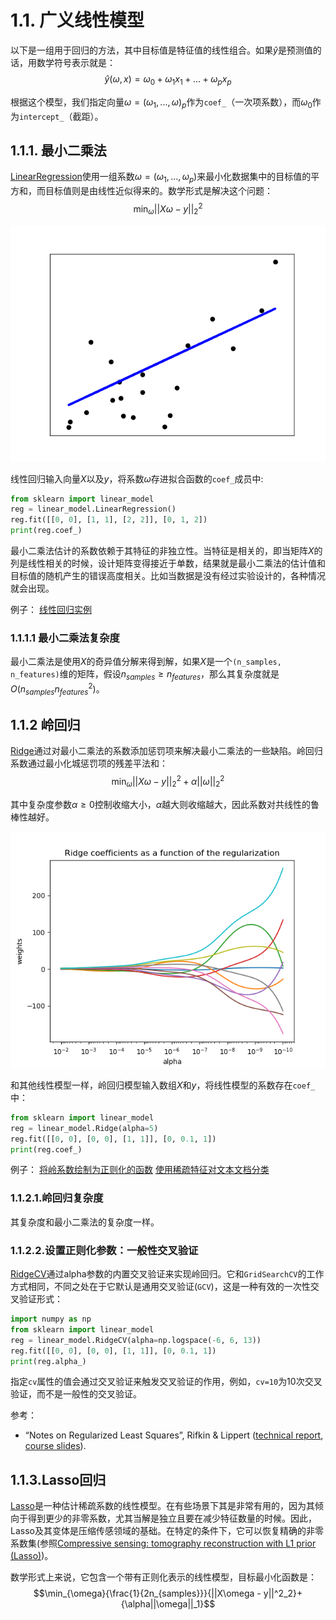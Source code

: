 # 1.1. 广义线性模型

以下是一组用于回归的方法，其中目标值是特征值的线性组合。如果$\hat{y}$是预测值的话，用数学符号表示就是：$$\hat{y}({\omega}, x)={\omega}_0+{\omega}_1x_1+...+{\omega}_px_p$$

根据这个模型，我们指定向量${\omega}=({\omega}_1,...,{\omega})_p$作为`coef_`（一次项系数），而${\omega}_0$作为`intercept_`（截距）。

## 1.1.1. 最小二乘法

[LinearRegression](https://scikit-learn.org/stable/modules/generated/sklearn.linear_model.LinearRegression.html#sklearn.linear_model.LinearRegression)使用一组系数${\omega}=({\omega}_1,...,{\omega}_p)$来最小化数据集中的目标值的平方和，而目标值则是由线性近似得来的。数学形式是解决这个问题：$$\min_{\omega}{||X{\omega-y}||}_2^2$$

![效果图](./images/sphx_glr_plot_ols_001.png)

线性回归输入向量$X$以及$y$，将系数${\omega}$存进拟合函数的`coef_`成员中:

```python
from sklearn import linear_model
reg = linear_model.LinearRegression()
reg.fit([[0, 0], [1, 1], [2, 2]], [0, 1, 2])
print(reg.coef_)
```

最小二乘法估计的系数依赖于其特征的非独立性。当特征是相关的，即当矩阵$X$的列是线性相关的时候，设计矩阵变得接近于单数，结果就是最小二乘法的估计值和目标值的随机产生的错误高度相关。比如当数据是没有经过实验设计的，各种情况就会出现。

例子：
[线性回归实例](https://scikit-learn.org/stable/auto_examples/linear_model/plot_ols.html#sphx-glr-auto-examples-linear-model-plot-ols-py)

### 1.1.1.1 最小二乘法复杂度

最小二乘法是使用$X$的奇异值分解来得到解，如果$X$是一个`(n_samples, n_features)`维的矩阵，假设$n_{samples} \geq n_{features}$，那么其复杂度就是$O(n_{samples}n^2_{features})$。

## 1.1.2 岭回归

[Ridge](https://scikit-learn.org/stable/modules/generated/sklearn.linear_model.Ridge.html#sklearn.linear_model.Ridge)通过对最小二乘法的系数添加惩罚项来解决最小二乘法的一些缺陷。岭回归系数通过最小化城惩罚项的残差平法和：$$\min_{\omega}{||X{\omega}-y||}^2_2+{\alpha}{||\omega||}^2_2$$

其中复杂度参数$\alpha \geq 0$控制收缩大小，$\alpha$越大则收缩越大，因此系数对共线性的鲁棒性越好。

![效果图](./images/sphx_glr_plot_ridge_path_001.png)

和其他线性模型一样，岭回归模型输入数组$X$和$y$，将线性模型的系数存在`coef_`中：

```python
from sklearn import linear_model
reg = linear_model.Ridge(alpha=5)
reg.fit([[0, 0], [0, 0], [1, 1]], [0, 0.1, 1])
print(reg.coef_)
```

例子：
[将岭系数绘制为正则化的函数](https://scikit-learn.org/stable/auto_examples/linear_model/plot_ridge_path.html#sphx-glr-auto-examples-linear-model-plot-ridge-path-py)
[使用稀疏特征对文本文档分类](https://scikit-learn.org/stable/auto_examples/text/plot_document_classification_20newsgroups.html#sphx-glr-auto-examples-text-plot-document-classification-20newsgroups-py)

### 1.1.2.1.岭回归复杂度

其复杂度和最小二乘法的复杂度一样。

### 1.1.2.2.设置正则化参数：一般性交叉验证

[RidgeCV](https://scikit-learn.org/stable/modules/generated/sklearn.linear_model.RidgeCV.html#sklearn.linear_model.RidgeCV)通过alpha参数的内置交叉验证来实现岭回归。它和`GridSearchCV`的工作方式相同，不同之处在于它默认是通用交叉验证(`GCV`)，这是一种有效的一次性交叉验证形式：

```python
import numpy as np
from sklearn import linear_model
reg = linear_model.RidgeCV(alpha=np.logspace(-6, 6, 13))
reg.fit([[0, 0], [0, 0], [1, 1]], [0, 0.1, 1])
print(reg.alpha_)
```

指定`cv`属性的值会通过交叉验证来触发交叉验证的作用，例如，`cv=10`为10次交叉验证，而不是一般性的交叉验证。

参考：

- “Notes on Regularized Least Squares”, Rifkin & Lippert ([technical report](http://cbcl.mit.edu/publications/ps/MIT-CSAIL-TR-2007-025.pdf), [course slides](https://www.mit.edu/~9.520/spring07/Classes/rlsslides.pdf)).

## 1.1.3.Lasso回归

[Lasso](https://scikit-learn.org/stable/modules/generated/sklearn.linear_model.Lasso.html#sklearn.linear_model.Lasso)是一种估计稀疏系数的线性模型。在有些场景下其是非常有用的，因为其倾向于得到更少的非零系数，尤其当解是独立且要在减少特征数量的时候。因此，Lasso及其变体是压缩传感领域的基础。在特定的条件下，它可以恢复精确的非零系数集(参照[Compressive sensing: tomography reconstruction with L1 prior (Lasso)](https://scikit-learn.org/stable/auto_examples/applications/plot_tomography_l1_reconstruction.html#sphx-glr-auto-examples-applications-plot-tomography-l1-reconstruction-py))。

数学形式上来说，它包含一个带有正则化表示的线性模型，目标最小化函数是：$$\min_{\omega}{\frac{1}{2n_{samples}}}{||X\omega - y||^2_2}+{\alpha||\omega||_1}$$
